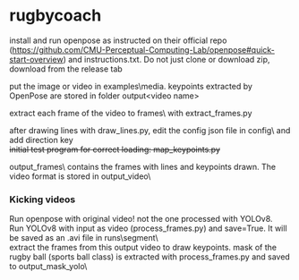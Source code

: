 # rugbycoach

install and run openpose as instructed on their official repo (https://github.com/CMU-Perceptual-Computing-Lab/openpose#quick-start-overview) and instructions.txt. Do not just clone or download zip, download from the release tab  

put the image or video in examples\media\. keypoints extracted by OpenPose are stored in folder output\<video name>

extract each frame of the video to frames\ with extract_frames.py

after drawing lines with draw_lines.py, edit the config json file in config\ and add direction key  
~~initial test program for correct loading: map_keypoints.py~~  

output_frames\ contains the frames with lines and keypoints drawn. The video format is stored in output_video\  

### Kicking videos  
Run openpose with original video! not the one processed with YOLOv8.  
Run YOLOv8 with input as video (process_frames.py) and save=True. It will be saved as an .avi file in runs\segment\  
extract the frames from this output video to draw keypoints.
mask of the rugby ball (sports ball class) is extracted with process_frames.py and saved to output_mask_yolo\  